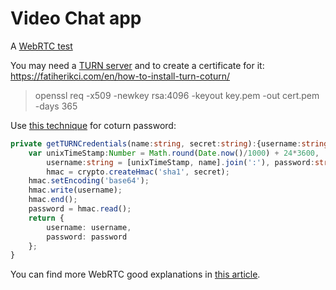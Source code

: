 # Video Chat app

A [WebRTC test](https://tsh.io/blog/how-to-write-video-chat-app-using-webrtc-and-nodejs/)

You may need a [TURN server](https://devblogs.microsoft.com/cse/2018/01/29/orchestrating-turn-servers-cloud-deployment/) and to create a certificate for it:
https://fatiherikci.com/en/how-to-install-turn-coturn/


> openssl req -x509 -newkey rsa:4096 -keyout key.pem -out cert.pem -days 365

Use [this technique](https://stackoverflow.com/questions/35766382/coturn-how-to-use-turn-rest-api) for coturn password:

``` typescript
private getTURNCredentials(name:string, secret:string):{username:string,password:string} {
    var unixTimeStamp:Number = Math.round(Date.now()/1000) + 24*3600,  // this credential would be valid for the next 24 hours
        username:string = [unixTimeStamp, name].join(':'), password:string,
        hmac = crypto.createHmac('sha1', secret);
    hmac.setEncoding('base64');
    hmac.write(username);
    hmac.end();
    password = hmac.read();
    return {
        username: username,
        password: password
    };
}
```

You can find more WebRTC good explanations in [this article](https://webrtc.ventures/2018/07/tutorial-build-video-conference-application-webrtc-2/).